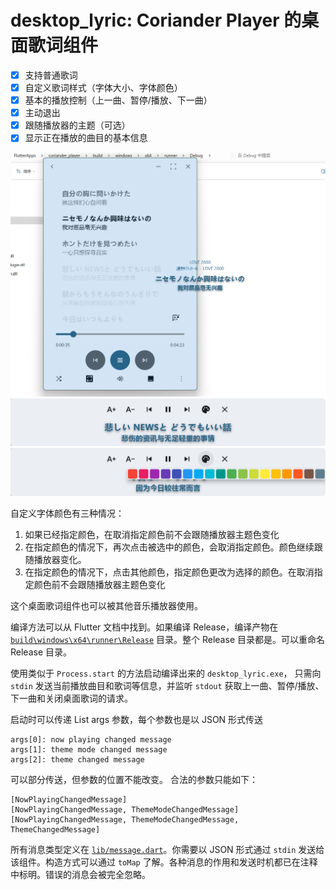 # desktop_lyric: Coriander Player 的桌面歌词组件

- [x] 支持普通歌词
- [x] 自定义歌词样式（字体大小、字体颜色）
- [x] 基本的播放控制（上一曲、暂停/播放、下一曲）
- [x] 主动退出
- [x] 跟随播放器的主题（可选）
- [x] 显示正在播放的曲目的基本信息

![](images/image_1.png)
![](images/image_2.png)
![](images/image_3.png)

自定义字体颜色有三种情况：
1. 如果已经指定颜色，在取消指定颜色前不会跟随播放器主题色变化
2. 在指定颜色的情况下，再次点击被选中的颜色，会取消指定颜色。颜色继续跟随播放器变化。
3. 在指定颜色的情况下，点击其他颜色，指定颜色更改为选择的颜色。在取消指定颜色前不会跟随播放器主题色变化

这个桌面歌词组件也可以被其他音乐播放器使用。

编译方法可以从 Flutter 文档中找到。如果编译 Release，编译产物在 [`build\windows\x64\runner\Release`](build\windows\x64\runner\Release) 目录。整个 Release 目录都是。可以重命名 Release 目录。

使用类似于 `Process.start` 的方法启动编译出来的 `desktop_lyric.exe`，
只需向 `stdin` 发送当前播放曲目和歌词等信息，并监听 `stdout` 获取上一曲、暂停/播放、下一曲和关闭桌面歌词的请求。

启动时可以传递 List<Stirng> args 参数，每个参数也是以 JSON 形式传送
```
args[0]: now playing changed message
args[1]: theme mode changed message
args[2]: theme changed message
```
可以部分传送，但参数的位置不能改变。
合法的参数只能如下：
```
[NowPlayingChangedMessage]
[NowPlayingChangedMessage, ThemeModeChangedMessage]
[NowPlayingChangedMessage, ThemeModeChangedMessage, ThemeChangedMessage]
```

所有消息类型定义在 [`lib/message.dart`](lib/message.dart)。你需要以 JSON 形式通过 `stdin` 发送给该组件。构造方式可以通过 `toMap` 了解。各种消息的作用和发送时机都已在注释中标明。错误的消息会被完全忽略。